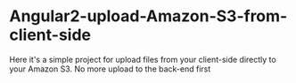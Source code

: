 # Angular2-upload-Amazon-S3-from-client-side
Here it's a simple project for upload files from your client-side directly to your Amazon S3. No more upload to the back-end first
